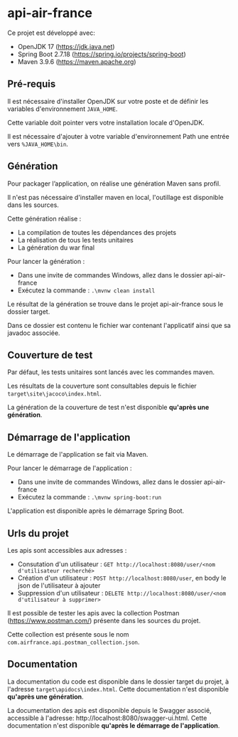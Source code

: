 # api-air-france

Ce projet est développé avec:
- OpenJDK 17 (https://jdk.java.net)
- Spring Boot 2.7.18 (https://spring.io/projects/spring-boot)
- Maven 3.9.6 (https://maven.apache.org)

## Pré-requis

Il est nécessaire d'installer OpenJDK sur votre poste et de définir les variables d'environnement `JAVA_HOME`.

Cette variable doit pointer vers votre installation locale d'OpenJDK.

Il est nécessaire d'ajouter à votre variable d'environnement Path une entrée vers `%JAVA_HOME\bin`.

## Génération

Pour packager l’application, on réalise une génération Maven sans profil.

Il n'est pas nécessaire d'installer maven en local, l'outillage est disponible dans les sources.

Cette génération réalise :
-	La compilation de toutes les dépendances des projets
-	La réalisation de tous les tests unitaires 
-	La génération du war final

Pour lancer la génération :
-	Dans une invite de commandes Windows, allez dans le dossier api-air-france
-	Exécutez la commande : `.\mvnw clean install`

Le résultat de la génération se trouve dans le projet api-air-france sous le dossier target.

Dans ce dossier est contenu le fichier war contenant l'applicatif ainsi que sa javadoc associée.

## Couverture de test

Par défaut, les tests unitaires sont lancés avec les commandes maven.

Les résultats de la couverture sont consultables depuis le fichier `target\site\jacoco\index.html`.

La génération de la couverture de test n'est disponible **qu'après une génération**.

## Démarrage de l'application

Le démarrage de l'application se fait via Maven.

Pour lancer le démarrage de l'application :
-	Dans une invite de commandes Windows, allez dans le dossier api-air-france
-	Exécutez la commande : `.\mvnw spring-boot:run`

L'application est disponible après le démarrage Spring Boot.

## Urls du projet

Les apis sont accessibles aux adresses :
-	Consutation d'un utilisateur : `GET http://localhost:8080/user/<nom d'utilisateur recherché>`
-	Création d'un utilisateur : `POST http://localhost:8080/user`, en body le json de l'utilisateur à ajouter
-	Suppression d'un utilisateur : `DELETE http://localhost:8080/user/<nom d'utilisateur à supprimer>`

Il est possible de tester les apis avec la collection Postman (https://www.postman.com/) présente dans les sources du projet.

Cette collection est présente sous le nom `com.airfrance.api.postman_collection.json`.

## Documentation

La documentation du code est disponible dans le dossier target du projet, à l'adresse `target\apidocs\index.html`. Cette documentation n'est disponible **qu'après une génération**.

La documentation des apis est disponible depuis le Swagger associé, accessible à l'adresse: http://localhost:8080/swagger-ui.html. Cette documentation n'est disponible **qu'après le démarrage de l'application**.